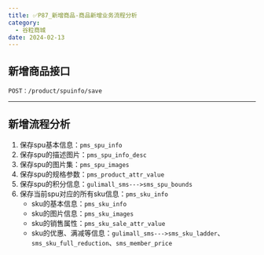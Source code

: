 ```yaml
---
title: ✅P87_新增商品-商品新增业务流程分析
category:
  - 谷粒商城
date: 2024-02-13
---
```


<!-- more -->

## 新增商品接口

`POST：/product/spuinfo/save`

---

## 新增流程分析

1. 保存spu基本信息：`pms_spu_info`
2. 保存spu的描述图片：`pms_spu_info_desc`
3. 保存spu的图片集：`pms_spu_images`
4. 保存spu的规格参数：`pms_product_attr_value`
5. 保存spu的积分信息：`gulimall_sms--->sms_spu_bounds`
6. 保存当前spu对应的所有sku信息：`pms_sku_info`
   - sku的基本信息：`pms_sku_info`
   - sku的图片信息：`pms_sku_images`
   - sku的销售属性：`pms_sku_sale_attr_value`
   - sku的优惠、满减等信息：`gulimall_sms--->sms_sku_ladder`、`sms_sku_full_reduction`、`sms_member_price`
